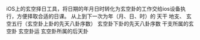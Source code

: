 iOS上的玄空择日工具，将日期的年月日时转化为玄空卦的工作交给ios设备执行，方便择取合适的日课。
从上到下一次为年（月、日、时）的
天干
地支、
玄空五行（玄空卦上卦的先天八卦序数）
玄空卦下卦的先天八卦序数
干支所属的玄空卦
玄空卦运
玄空卦所属的后天卦
